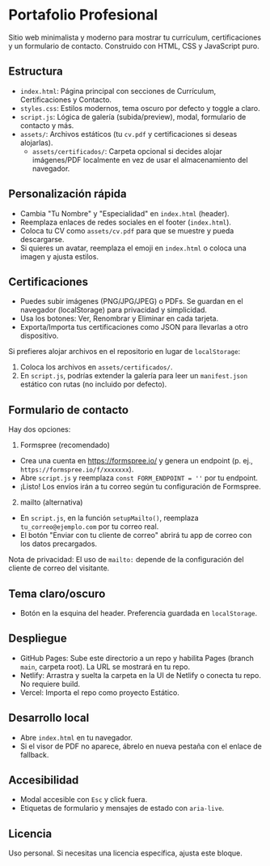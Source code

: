 # Portafolio Profesional

Sitio web minimalista y moderno para mostrar tu currículum, certificaciones y un formulario de contacto. Construido con HTML, CSS y JavaScript puro.

## Estructura
- `index.html`: Página principal con secciones de Currículum, Certificaciones y Contacto.
- `styles.css`: Estilos modernos, tema oscuro por defecto y toggle a claro.
- `script.js`: Lógica de galería (subida/preview), modal, formulario de contacto y más.
- `assets/`: Archivos estáticos (tu `cv.pdf` y certificaciones si deseas alojarlas).
  - `assets/certificados/`: Carpeta opcional si decides alojar imágenes/PDF localmente en vez de usar el almacenamiento del navegador.

## Personalización rápida
- Cambia "Tu Nombre" y "Especialidad" en `index.html` (header).
- Reemplaza enlaces de redes sociales en el footer (`index.html`).
- Coloca tu CV como `assets/cv.pdf` para que se muestre y pueda descargarse.
- Si quieres un avatar, reemplaza el emoji en `index.html` o coloca una imagen y ajusta estilos.

## Certificaciones
- Puedes subir imágenes (PNG/JPG/JPEG) o PDFs. Se guardan en el navegador (localStorage) para privacidad y simplicidad.
- Usa los botones: Ver, Renombrar y Eliminar en cada tarjeta.
- Exporta/Importa tus certificaciones como JSON para llevarlas a otro dispositivo.

Si prefieres alojar archivos en el repositorio en lugar de `localStorage`:
1. Coloca los archivos en `assets/certificados/`.
2. En `script.js`, podrías extender la galería para leer un `manifest.json` estático con rutas (no incluido por defecto).

## Formulario de contacto
Hay dos opciones:

1) Formspree (recomendado)
- Crea una cuenta en https://formspree.io/ y genera un endpoint (p. ej., `https://formspree.io/f/xxxxxxx`).
- Abre `script.js` y reemplaza `const FORM_ENDPOINT = ''` por tu endpoint.
- ¡Listo! Los envíos irán a tu correo según tu configuración de Formspree.

2) mailto (alternativa)
- En `script.js`, en la función `setupMailto()`, reemplaza `tu_correo@ejemplo.com` por tu correo real.
- El botón "Enviar con tu cliente de correo" abrirá tu app de correo con los datos precargados.

Nota de privacidad: El uso de `mailto:` depende de la configuración del cliente de correo del visitante.

## Tema claro/oscuro
- Botón en la esquina del header. Preferencia guardada en `localStorage`.

## Despliegue
- GitHub Pages: Sube este directorio a un repo y habilita Pages (branch `main`, carpeta root). La URL se mostrará en tu repo.
- Netlify: Arrastra y suelta la carpeta en la UI de Netlify o conecta tu repo. No requiere build.
- Vercel: Importa el repo como proyecto Estático.

## Desarrollo local
- Abre `index.html` en tu navegador.
- Si el visor de PDF no aparece, ábrelo en nueva pestaña con el enlace de fallback.

## Accesibilidad
- Modal accesible con `Esc` y click fuera.
- Etiquetas de formulario y mensajes de estado con `aria-live`.

## Licencia
Uso personal. Si necesitas una licencia específica, ajusta este bloque.
